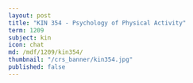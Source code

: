 ```yaml
---
layout: post
title: "KIN 354 - Psychology of Physical Activity"
term: 1209
subject: kin
icon: chat
md: /mdf/1209/kin354/
thumbnail: "/crs_banner/kin354.jpg"
published: false
---
```

